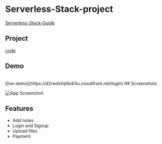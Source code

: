 # Serverless-Stack-project
[Serverless-Stack-Guide](https://serverless-stack.com/#guide)

## Project
[code](Serverless-project)

## Demo
<br>
[live-demo](https://d2rwdxfq0b4i5u.cloudfront.net/login)
## Screenshots

![App Screenshot](https://drive.google.com/file/d/1r4lmKQP8qdz6c-BJR6WGS8UFpgI2iuQp/view?usp=sharing)

## Features

- Add notes
- Login and Signup
- Upload files
- Payment
